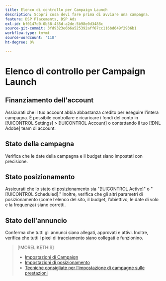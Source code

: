 ```yaml
---
title: Elenco di controllo per Campaign Launch
description: Scopri cosa devi fare prima di avviare una campagna.
feature: DSP Placements, DSP Ads
exl-id: bf0147d0-0b58-435d-a2de-5b98e0d3488c
source-git-commit: 3fd9323e6b6a525392aff67cc116bd649f2936b1
workflow-type: tm+mt
source-wordcount: '118'
ht-degree: 0%

---
```


# Elenco di controllo per Campaign Launch

## Finanziamento dell&#39;account

Assicurati che il tuo account abbia abbastanza credito per eseguire l&#39;intera campagna. È possibile controllare e ricaricare i fondi del conto in [!UICONTROL Settings] > [!UICONTROL Account] o contattando il tuo [!DNL Adobe] team di account.

## Stato della campagna

Verifica che le date della campagna e il budget siano impostati con precisione.

## Stato posizionamento

Assicurati che lo stato di posizionamento sia &quot;[!UICONTROL Active]&quot; o &quot;[!UICONTROL Scheduled].&quot; Inoltre, verifica che gli altri parametri di posizionamento (come l’elenco del sito, il budget, l’obiettivo, le date di volo e la frequenza) siano corretti.

## Stato dell&#39;annuncio

Conferma che tutti gli annunci siano allegati, approvati e attivi. Inoltre, verifica che tutti i pixel di tracciamento siano collegati e funzionino.

>[!MORELIKETHIS]
>
>* [Impostazioni di Campaign](/help/dsp/campaign-management/campaigns/campaign-settings.md)
>* [Impostazioni di posizionamento](/help/dsp/campaign-management/placements/placement-settings.md)
>* [Tecniche consigliate per l’impostazione di campagne sulle prestazioni](/help/dsp/optimization/campaign-best-practices-performance.md)

